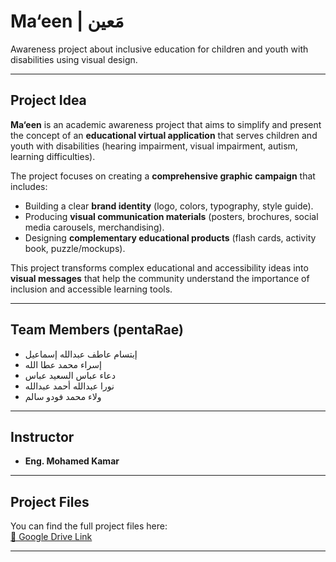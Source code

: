 # Ma‘een | مَعين  

Awareness project about inclusive education for children and youth with disabilities using visual design.  

---

## Project Idea  

**Ma‘een** is an academic awareness project that aims to simplify and present the concept of an **educational virtual application** that serves children and youth with disabilities (hearing impairment, visual impairment, autism, learning difficulties).  

The project focuses on creating a **comprehensive graphic campaign** that includes:  
- Building a clear **brand identity** (logo, colors, typography, style guide).  
- Producing **visual communication materials** (posters, brochures, social media carousels, merchandising).  
- Designing **complementary educational products** (flash cards, activity book, puzzle/mockups).  

This project transforms complex educational and accessibility ideas into **visual messages** that help the community understand the importance of inclusion and accessible learning tools.  

---

## Team Members (pentaRae)  

- إبتسام عاطف عبدالله إسماعيل  
- إسراء محمد عطا الله  
- دعاء عباس السعيد عباس  
- نورا عبدالله أحمد عبدالله  
- ولاء محمد فودو سالم  

---

## Instructor  

- **Eng. Mohamed Kamar**  

---

## Project Files  

You can find the full project files here:  
[📂 Google Drive Link](https://drive.google.com/drive/folders/1jrW-h3rvsHhxA_ArJ7i3d30VUhPmKGn0?usp=sharing)

---


